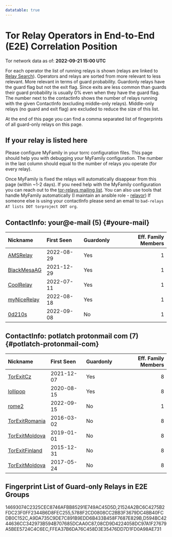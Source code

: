 ```yaml
---
datatable: true
---
```



# Tor Relay Operators in End-to-End (E2E) Correlation Position

Tor network data as of: **2022-09-21 15:00 UTC**

For each operator the list of running relays is shown (relays are linked to [Relay Search](https://metrics.torproject.org/rs.html)).
Operators and relays are sorted from more relevant to less relevant. More relevant in terms of guard probability.
Guardonly relays have the guard flag but not the exit flag.
Since exits are less common than guards their guard probability is usually 0% even when they have the guard flag.
The number next to the contactinfo shows the number of relays running with the given ContactInfo (excluding middle-only relays).
Middle-only relays (no guard and exit flag) are excluded to reduce the size of this list.

At the end of this page you can find a comma separated list of fingerprints of all guard-only relays on this page.

## If your relay is listed here
Please configure MyFamily in your torrc configuration files.
This page should help you with debugging your MyFamily configuration. The number in the last column should equal to the number of
relays you operate (for every relay).

Once MyFamily is fixed the relays will automatically disappear from this page (within ~1-2 days).
If you need help with the MyFamily configuration you can reach out to the
[tor-relays mailing list](https://lists.torproject.org/cgi-bin/mailman/listinfo/tor-relays).
You can also use tools that handle MyFamily automatically (I maintain an ansible role - 
[relayor](https://medium.com/@nusenu/deploying-tor-relays-with-ansible-6612593fa34d))
If someone else is using your contactInfo please send an email to ```bad-relays AT lists DOT torproject DOT org```.


## ContactInfo: your@e-mail (5) {#youre-mail}

| Nickname                                                                                               | First Seen   | Guardonly   |   Eff. Family Members |
|:-------------------------------------------------------------------------------------------------------|:-------------|:------------|----------------------:|
| [AMSRelay](https://metrics.torproject.org/rs.html#details/A9DA735C9DE7C891B9EDD6B433B458F7687E829B)    | 2022-08-29   | Yes         |                     1 |
| [BlackMesaAG](https://metrics.torproject.org/rs.html#details/14693074C2325CEC8746AFBB85291E749AC45D5D) | 2021-12-29   | Yes         |                     1 |
| [CoolRelay](https://metrics.torproject.org/rs.html#details/D594BC4244636CC342973B594B707685DCAA0C87)   | 2022-07-11   | Yes         |                     1 |
| [myNiceRelay](https://metrics.torproject.org/rs.html#details/21524A2BC6C4275B2FDC23F0FF2344B6D8FEC255) | 2022-08-18   | Yes         |                     1 |
| [0d210s](https://metrics.torproject.org/rs.html#details/D2B845D50ED5B49A8B8B425AB530C38D952E5C3C)      | 2022-09-08   | No          |                     1 |

## ContactInfo: potlatch protonmail com (7) {#potlatch-protonmail-com}

| Nickname                                                                                                  | First Seen   | Guardonly   |   Eff. Family Members |
|:----------------------------------------------------------------------------------------------------------|:-------------|:------------|----------------------:|
| [TorExitCz](https://metrics.torproject.org/rs.html#details/FFEA37B6DA76C458D3E35476DD7D1FD0A98AE731)      | 2021-12-07   | Yes         |                     8 |
| [lollipop](https://metrics.torproject.org/rs.html#details/08CD9D4224058DC97A1F27679A5BEE5724C4C6EC)       | 2020-08-15   | Yes         |                     8 |
| [rome2](https://metrics.torproject.org/rs.html#details/02357911B882F257676E75B07ECFFF5885E4B345)          | 2022-09-15   | No          |                     1 |
| [TorExitRomania](https://metrics.torproject.org/rs.html#details/4061C553CA88021B8302F0814365070AAE617270) | 2016-03-02   | No          |                     8 |
| [TorExitMoldova](https://metrics.torproject.org/rs.html#details/742C45F2D9004AADE0077E528A4418A6A81BC2BA) | 2019-01-01   | No          |                     8 |
| [TorExitFinland](https://metrics.torproject.org/rs.html#details/9B31F1F1C1554F9FFB3455911F82E818EF7C7883) | 2015-12-31   | No          |                     8 |
| [TorExitMoldova](https://metrics.torproject.org/rs.html#details/B06F093A3D4DFAD3E923F4F28A74901BD4F74EB1) | 2017-05-24   | No          |                     8 |


## Fingerprint List of Guard-only Relays in E2E Groups

14693074C2325CEC8746AFBB85291E749AC45D5D,21524A2BC6C4275B2FDC23F0FF2344B6D8FEC255,5788F2CD0808CC2BB3F3679DC4BB40FCDB0C152C,A9DA735C9DE7C891B9EDD6B433B458F7687E829B,D594BC4244636CC342973B594B707685DCAA0C87,08CD9D4224058DC97A1F27679A5BEE5724C4C6EC,FFEA37B6DA76C458D3E35476DD7D1FD0A98AE731